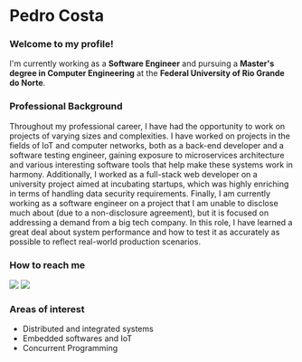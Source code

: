 # Pedro Costa
### Welcome to my profile!

I'm currently working as a **Software Engineer** and pursuing a **Master's degree in Computer Engineering** at the **Federal University of Rio Grande do Norte**.

### Professional Background

Throughout my professional career, I have had the opportunity to work on projects of varying sizes and complexities. I have worked on projects in the fields of IoT and computer networks, both as a back-end developer and a software testing engineer, gaining exposure to microservices architecture and various interesting software tools that help make these systems work in harmony. Additionally, I worked as a full-stack web developer on a university project aimed at incubating startups, which was highly enriching in terms of handling data security requirements. Finally, I am currently working as a software engineer on a project that I am unable to disclose much about (due to a non-disclosure agreement), but it is focused on addressing a demand from a big tech company. In this role, I have learned a great deal about system performance and how to test it as accurately as possible to reflect real-world production scenarios.

### How to reach me
<div>
<a href="mailto:opedrocosta@pm.me"><img src="https://img.shields.io/badge/Proton%20Mail-6D4AFF?logo=protonmail&logoColor=fff"></a>
<a href="https://floss.social/@pedro_aragao"><img src="https://img.shields.io/badge/Mastodon-6364FF?logo=mastodon&logoColor=fff"></a>
</div> 

### Areas of interest

- Distributed and integrated systems
- Embedded softwares and IoT
- Concurrent Programming
